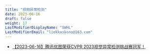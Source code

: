 ```yaml
---
title: "视频异常检测"
date: 2023-06-16
draft: false
weight: 17
LastModifierDisplayName: "SWHL"
LastModifierEmail: "liekkaskono@163.com"
---
```

 
- [【2023-06-16】腾讯优图荣获CVPR 2023视觉异常检测挑战赛冠军！](https://mp.weixin.qq.com/s/sITrMwTDxzR393lO23NuOw)
